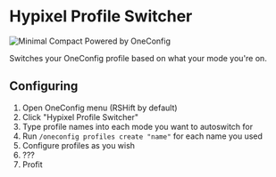 # Hypixel Profile Switcher

![Minimal Compact Powered by OneConfig](https://polyfrost.org/img/compact-minimal_vector.svg)

Switches your OneConfig profile based on what your mode you're on.

## Configuring
1. Open OneConfig menu (RSHift by default)
2. Click "Hypixel Profile Switcher"
3. Type profile names into each mode you want to autoswitch for
4. Run `/oneconfig profiles create "name"` for each name you used
5. Configure profiles as you wish
6. ???
7. Profit